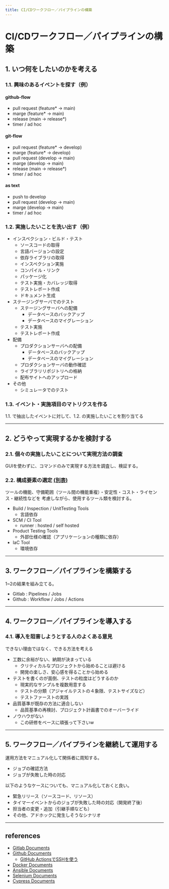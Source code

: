```yaml
---
title: CI/CDワークフロー／パイプラインの構築
---
```


# CI/CDワークフロー／パイプラインの構築

## 1. いつ何をしたいのかを考える

### 1.1. 興味のあるイベントを探す（例）

#### github-flow
- pull request (feature* -> main)
- marge (feature* -> main)
- release (main -> release*)
- timer / ad hoc

#### git-flow
- pull request (feature* -> develop)
- marge (feature* -> develop)
- pull request (develop -> main)
- marge (develop -> main)
- release (main -> release*)
- timer / ad hoc

#### as text
- push to develop
- pull request (develop -> main)
- marge (develop -> main)
- timer / ad hoc

### 1.2. 実施したいことを洗い出す（例）
- インスペクション・ビルド・テスト
    - ソースコードの取得
    - 言語バージョンの設定
    - 依存ライブラリの取得
    - インスペクション実施
    - コンパイル・リンク
    - パッケージ化
    - テスト実施・カバレッジ取得
    - テストレポート作成
    - ドキュメント生成
- ステージングサーバでのテスト
    - ステージングサーバへの配備
        - データベースのバックアップ
        - データベースのマイグレーション
    - テスト実施
    - テストレポート作成
- 配備            
    - プロダクションサーバへの配備
        - データベースのバックアップ
        - データベースのマイグレーション
    - プロダクションサーバの動作確認
    - ライブラリリポジトリへの格納
    - 配布サイトへのアップロード
- その他
    - シミュレータでのテスト

### 1.3. イベント・実施項目のマトリクスを作る

1.1. で抽出したイベントに対して、1.2. の実施したいことを割り当てる

---

## 2. どうやって実現するかを検討する

### 2.1. 個々の実施したいことについて実現方法の調査

GUIを使わずに、コマンドのみで実現する方法を調査し、検証する。

### 2.2. 構成要素の選定 [(別表)](https://docs.google.com/spreadsheets/d/12Il34IC7_Fu7qVumBVeqZMOrrEduMCt9A97NR9yxlcI/edit?usp=sharing)

ツールの機能、守備範囲（ツール間の機能重複）・安定性・コスト・ライセンス・継続性などを
考慮しながら、使用するツール類を検討する。

- Build / Inspection / UnitTesting Tools
    - 言語依存
- SCM / CI Tool
    - runner : hosted / self hosted
- Product Testing Tools
    - 外部仕様の確認（アプリケーションの種類に依存）
- IaC Tool
    - 環境依存

---

## 3. ワークフロー／パイプラインを構築する

1~2の結果を組み立てる。

- Gitlab : Pipelines / Jobs
- Github : Workflow / Jobs / Actions

---

## 4. ワークフロー／パイプラインを導入する

### 4.1. 導入を阻害しようとする人のよくある意見

できない理由ではなく、できる方法を考える

- 工数に余裕がない、納期が決まっている
    - クリティカルなプロジェクトから始めることは避ける
    - 開発の楽しさ、安心感を得ることから始める
- テストを書くのが面倒、テストの粒度はどうするのか
    - 現実的なサンプルを複数用意する
    - テストの分類（アジャイルテストの４象限、テストサイズなど）
    - テストファーストの実践
- 品質基準が既存の方法に適合しない
    - 品質基準の再検討、プロジェクト計画書でのオーバーライド
- ノウハウがない
    - この研修をベースに頑張って下さいw

---

## 5. ワークフロー／パイプラインを継続して運用する

運用方法をマニュアル化して関係者に周知する。

- ジョブの確認方法
- ジョブが失敗した時の対応

以下のようなケースについても、マニュアル化しておくと良い。

- 緊急リリース（ソースコード、リソース）
- タイマーイベントからのジョブが失敗した時の対応（開発終了後）
- 担当者の変更・追加（引継手順なども）
- その他、アドホックに発生しそうなシナリオ

---

## references

- [Gitlab Documents](https://docs.gitlab.com)
- [Github Documents](https://docs.github.com)
    - [GitHub ActionsでSSHを使う](https://qiita.com/shimataro999/items/b05a251c93fe6843cc16)
- [Docker Documents](https://docs.docker.com/manuals/)
- [Ansible Documents](https://docs.ansible.com/ansible/latest/index.html)
- [Selenium Documents](https://www.selenium.dev/documentation/)
- [Cypress Documents](https://docs.cypress.io/guides/overview/why-cypress)


